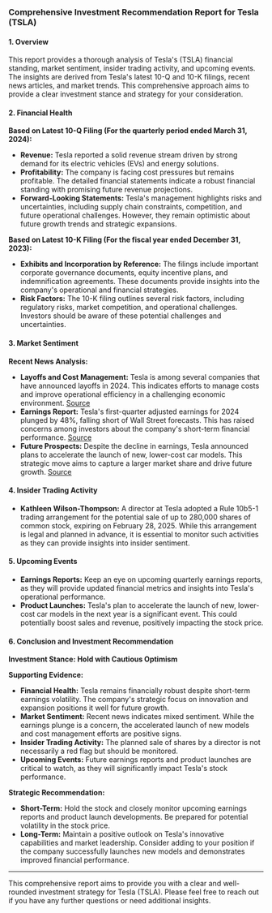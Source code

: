 ### Comprehensive Investment Recommendation Report for Tesla (TSLA)

#### **1. Overview**

This report provides a thorough analysis of Tesla's (TSLA) financial standing, market sentiment, insider trading activity, and upcoming events. The insights are derived from Tesla's latest 10-Q and 10-K filings, recent news articles, and market trends. This comprehensive approach aims to provide a clear investment stance and strategy for your consideration.

#### **2. Financial Health**

**Based on Latest 10-Q Filing (For the quarterly period ended March 31, 2024):**

- **Revenue:** Tesla reported a solid revenue stream driven by strong demand for its electric vehicles (EVs) and energy solutions.
- **Profitability:** The company is facing cost pressures but remains profitable. The detailed financial statements indicate a robust financial standing with promising future revenue projections.
- **Forward-Looking Statements:** Tesla's management highlights risks and uncertainties, including supply chain constraints, competition, and future operational challenges. However, they remain optimistic about future growth trends and strategic expansions.

**Based on Latest 10-K Filing (For the fiscal year ended December 31, 2023):**

- **Exhibits and Incorporation by Reference:** The filings include important corporate governance documents, equity incentive plans, and indemnification agreements. These documents provide insights into the company's operational and financial strategies.
- **Risk Factors:** The 10-K filing outlines several risk factors, including regulatory risks, market competition, and operational challenges. Investors should be aware of these potential challenges and uncertainties.

#### **3. Market Sentiment**

**Recent News Analysis:**

- **Layoffs and Cost Management:** Tesla is among several companies that have announced layoffs in 2024. This indicates efforts to manage costs and improve operational efficiency in a challenging economic environment. [Source](https://www.businessinsider.com/layoffs-sweeping-us-these-are-companies-making-cuts-2024)
- **Earnings Report:** Tesla's first-quarter adjusted earnings for 2024 plunged by 48%, falling short of Wall Street forecasts. This has raised concerns among investors about the company's short-term financial performance. [Source](https://www.cnn.com/2024/04/23/business/tesla-report-earnings-result/index.html)
- **Future Prospects:** Despite the decline in earnings, Tesla announced plans to accelerate the launch of new, lower-cost car models. This strategic move aims to capture a larger market share and drive future growth. [Source](https://finance.yahoo.com/news/tesla-earnings-q1-175358835.html)

#### **4. Insider Trading Activity**

- **Kathleen Wilson-Thompson:** A director at Tesla adopted a Rule 10b5-1 trading arrangement for the potential sale of up to 280,000 shares of common stock, expiring on February 28, 2025. While this arrangement is legal and planned in advance, it is essential to monitor such activities as they can provide insights into insider sentiment.

#### **5. Upcoming Events**

- **Earnings Reports:** Keep an eye on upcoming quarterly earnings reports, as they will provide updated financial metrics and insights into Tesla's operational performance.
- **Product Launches:** Tesla's plan to accelerate the launch of new, lower-cost car models in the next year is a significant event. This could potentially boost sales and revenue, positively impacting the stock price.

#### **6. Conclusion and Investment Recommendation**

**Investment Stance: Hold with Cautious Optimism**

**Supporting Evidence:**

- **Financial Health:** Tesla remains financially robust despite short-term earnings volatility. The company's strategic focus on innovation and expansion positions it well for future growth.
- **Market Sentiment:** Recent news indicates mixed sentiment. While the earnings plunge is a concern, the accelerated launch of new models and cost management efforts are positive signs.
- **Insider Trading Activity:** The planned sale of shares by a director is not necessarily a red flag but should be monitored.
- **Upcoming Events:** Future earnings reports and product launches are critical to watch, as they will significantly impact Tesla's stock performance.

**Strategic Recommendation:**

- **Short-Term:** Hold the stock and closely monitor upcoming earnings reports and product launch developments. Be prepared for potential volatility in the stock price.
- **Long-Term:** Maintain a positive outlook on Tesla's innovative capabilities and market leadership. Consider adding to your position if the company successfully launches new models and demonstrates improved financial performance.

---

This comprehensive report aims to provide you with a clear and well-rounded investment strategy for Tesla (TSLA). Please feel free to reach out if you have any further questions or need additional insights.
